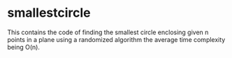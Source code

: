 smallestcircle
==============

This contains the code of finding the smallest circle enclosing given n points in a plane using a randomized algorithm the average time complexity being O(n).